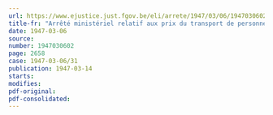 ```yaml
---
url: https://www.ejustice.just.fgov.be/eli/arrete/1947/03/06/1947030602/justel
title-fr: "Arrêté ministériel relatif aux prix du transport de personnes par autobus"
date: 1947-03-06
source:
number: 1947030602
page: 2658
case: 1947-03-06/31
publication: 1947-03-14
starts:
modifies:
pdf-original:
pdf-consolidated:
---
```


